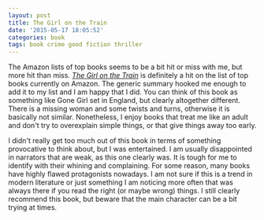 ```yaml
---
layout: post
title: The Girl on the Train
date: '2015-05-17 18:05:52'
categories: book
tags: book crime good fiction thriller
---
```


The Amazon lists of top books seems to be a bit hit or miss with me, but
more hit than miss. [*The Girl on the Train*][girl-amazon] is definitely a hit
on the list of top books currently on Amazon. The generic summary hooked me
enough to add it to my list and I am happy that I did. You can think of this book
as something like Gone Girl set in England, but clearly altogether different. There
is a missing woman and some twists and turns, otherwise it is basically not similar.
Nonetheless, I enjoy books that treat me like an adult and don't try to overexplain
simple things, or that give things away too early.

I didn't really get too much out of this book in terms of something provocative to
think about, but I was entertained. I am usually disappointed in narrators that are
weak, as this one clearly was. It is tough for me to identify with their whining and
complaining. For some reason, many books have highly flawed protagonists nowadays. I am
not sure if this is a trend in modern literature or just something I am noticing more
often that was always there if you read the right (or maybe wrong) things. I still
clearly recommend this book, but beware that the main character can be a bit trying
at times.


[girl-amazon]:    http://amzn.com/B00L9B7IKE

